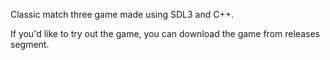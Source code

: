 Classic match three game made using SDL3 and C++.

If you'd like to try out the game, you can download the game from releases segment.
